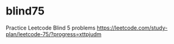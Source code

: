 # blind75
Practice Leetcode Blind 5 problems https://leetcode.com/study-plan/leetcode-75/?progress=xttpjudm
